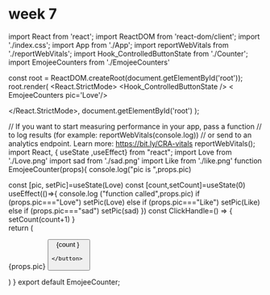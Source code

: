 # week 7
import React from 'react';
import ReactDOM from 'react-dom/client';
import './index.css';
import App from './App';
import reportWebVitals from './reportWebVitals';
import Hook_ControlledButtonState from './Counter';
import EmojeeCounters from  './EmojeeCounters'



const root = ReactDOM.createRoot(document.getElementById('root'));
root.render(
  <React.StrictMode>
    <Hook_ControlledButtonState />
   < EmojeeCounters pic='Love'/> 
<EmojeeCounters pic='sad'/> 
<EmojeeCounters pic='Like'/> 
  
  </React.StrictMode>,
  document.getElementById('root')
);



// If you want to start measuring performance in your app, pass a function
// to log results (for example: reportWebVitals(console.log))
// or send to an analytics endpoint. Learn more: https://bit.ly/CRA-vitals
reportWebVitals();
import React, { useState ,useEffect} from "react"; 
import Love from './Love.png' 
import sad from './sad.png' 
import Like from './like.png' 
function EmojeeCounter(props){ 
console.log("pic is ",props.pic) 
 
const [pic, setPic]=useState(Love) 
const [count,setCount]=useState(0) 
useEffect(()=>{ 
console.log ("function called",props.pic) 
if (props.pic==="Love") 
  setPic(Love) 
else if   (props.pic==="Like") 
  setPic(Like) 
else if  (props.pic==="sad") 
  setPic(sad) 
}) 
const ClickHandle=() => 
   { 
    setCount(count+1) 
   }  
return ( 
<div className="App"> 
    <p>{props.pic} <span></span> 
    <button onClick={ClickHandle}>{count } 
    <img src={pic} alt=""/> 

    </button> 
</p> 
</div> 
) 
} 
export default EmojeeCounter; 
